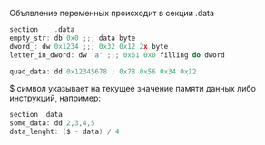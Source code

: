 Объявление переменных происходит в секции .data
```c
section    .data
empty_str: db 0x0 ;;; data byte
dword_: dw 0x1234 ;;; 0x32 0x12 2x byte
letter_in_dword: dw 'a' ;;; 0x61 0x0 filling do dword

quad_data: dd 0x12345678 ; 0x78 0x56 0x34 0x12

```

$ символ указывает на текущее значение памяти данных либо инструкций, например:
```c
section .data
some_data: dd 2,3,4,5
data_lenght: ($ - data) / 4
```